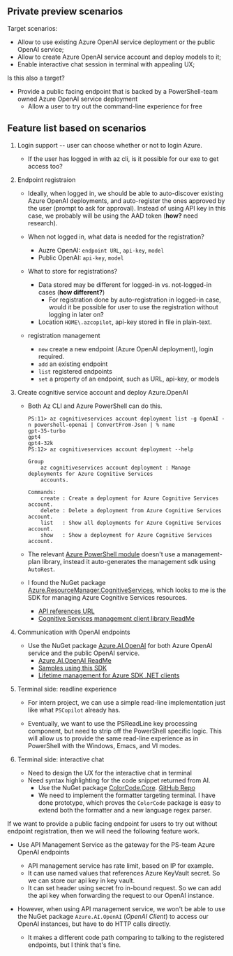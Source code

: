 ## Private preview scenarios

Target scenarios:

- Allow to use existing Azure OpenAI service deployment or the public OpenAI service;
- Allow to create Azure OpenAI service account and deploy models to it;
- Enable interactive chat session in terminal with appealing UX;

Is this also a target?

- Provide a public facing endpoint that is backed by a PowerShell-team owned Azure OpenAI service deployment
  - Allow a user to try out the command-line experience for free

## Feature list based on scenarios

1. Login support -- user can choose whether or not to login Azure.

   - If the user has logged in with az cli, is it possible for our exe to get access too?

1. Endpoint registraion

   - Ideally, when logged in, we should be able to auto-discover existing Azure OpenAI deployments,
     and auto-register the ones approved by the user (prompt to ask for approval).
     Instead of using API key in this case, we probably will be using the AAD token (**how?** need research).

   - When not logged in, what data is needed for the registration?
     - Auzre OpenAI: `endpoint URL`, `api-key`, `model`
     - Public OpenAI: `api-key`, `model`

   - What to store for registrations?
     - Data stored may be different for logged-in vs. not-logged-in cases (**how different?**)
       - For registration done by auto-registration in logged-in case,
         would it be possible for user to use the registration without logging in later on?
     - Location `HOME\.azcopilot`, api-key stored in file in plain-text.

   - registration management
     - `new` create a new endpoint (Azure OpenAI deployment), login required.
     - `add` an existing endpoint
     - `list` registered endpoints
     - `set` a property of an endpoint, such as URL, api-key, or models

1. Create cognitive service account and deploy Azure.OpenAI

   - Both Az CLI and Azure PowerShell can do this.
     ```pwsh
     PS:11> az cognitiveservices account deployment list -g OpenAI -n powershell-openai | ConvertFrom-Json | % name
     gpt-35-turbo
     gpt4
     gpt4-32k
     PS:12> az cognitiveservices account deployment --help

     Group
         az cognitiveservices account deployment : Manage deployments for Azure Cognitive Services
         accounts.

     Commands:
         create : Create a deployment for Azure Cognitive Services account.
         delete : Delete a deployment from Azure Cognitive Services account.
         list   : Show all deployments for Azure Cognitive Services account.
         show   : Show a deployment for Azure Cognitive Services account.
     ```

   - The relevant [Azure PowerShell module](https://github.com/Azure/azure-powershell/tree/main/src/CognitiveServices/CognitiveServices.Management.Sdk) doesn't use a management-plan library, instead it auto-generates the management sdk using `AutoRest`.

   - I found the NuGet package [Azure.ResourceManager.CognitiveServices](https://www.nuget.org/packages/Azure.ResourceManager.CognitiveServices/#versions-body-tab), which looks to me is the SDK for managing Azure Cognitive Services resources.
     - [API references URL](https://learn.microsoft.com/en-us/dotnet/api/azure.resourcemanager.cognitiveservices?view=azure-dotnet)
     - [Cognitive Services management client library ReadMe](https://github.com/Azure/azure-sdk-for-net/tree/Azure.ResourceManager.CognitiveServices_1.2.1/sdk/cognitiveservices/Azure.ResourceManager.CognitiveServices)

1. Communication with OpenAI endpoints

   - Use the NuGet package [Azure.AI.OpenAI](https://www.nuget.org/packages/Azure.AI.OpenAI/1.0.0-beta.5#readme-body-tab) for both Azure OpenAI service and the public OpenAI service.
     - [Azure.AI.OpenAI ReadMe](https://github.com/Azure/azure-sdk-for-net/tree/main/sdk/openai/Azure.AI.OpenAI)
     - [Samples using this SDK](https://github.com/Azure/azure-sdk-for-net/tree/main/sdk/openai/Azure.AI.OpenAI/tests/Samples)
     - [Lifetime management for Azure SDK .NET clients](https://devblogs.microsoft.com/azure-sdk/lifetime-management-and-thread-safety-guarantees-of-azure-sdk-net-clients/)

1. Terminal side: readline experience

   - For intern project, we can use a simple read-line implementation just like what `PSCopilot` already has.

   - Eventually, we want to use the PSReadLine key processing component, but need to strip off the PowerShell specific logic.
     This will allow us to provide the same read-line experience as in PowerShell with the Windows, Emacs, and VI modes.

1. Terminal side: interactive chat

   - Need to design the UX for the interactive chat in terminal
   - Need syntax highlighting for the code snippet returned from AI.
     - Use the NuGet package [ColorCode.Core](https://www.nuget.org/packages/ColorCode.Core).
       [GitHub Repo](https://github.com/CommunityToolkit/ColorCode-Universal)
     - We need to implement the formatter targeting terminal. I have done prototype, which proves the `ColorCode` package is easy to extend both the formatter and a new language regex parser.


If we want to provide a public facing endpoint for users to try out without endpoint registration,
then we will need the following feature work.

- Use API Management Service as the gateway for the PS-team Azure OpenAI endpoints
  - API management service has rate limit, based on IP for example.
  - It can use named values that references Azure KeyVault secret. So we can store our api key in key vault.
  - It can set header using secret fro in-bound request. So we can add the api key when forwarding the request to our OpenAI instance.

- However, when using API management service, we won't be able to use the NuGet package `Azure.AI.OpenAI` (_OpenAI Client_) to access our OpenAI instances, but have to do HTTP calls directly.
  - It makes a different code path comparing to talking to the registered endpoints, but I think that's fine.
